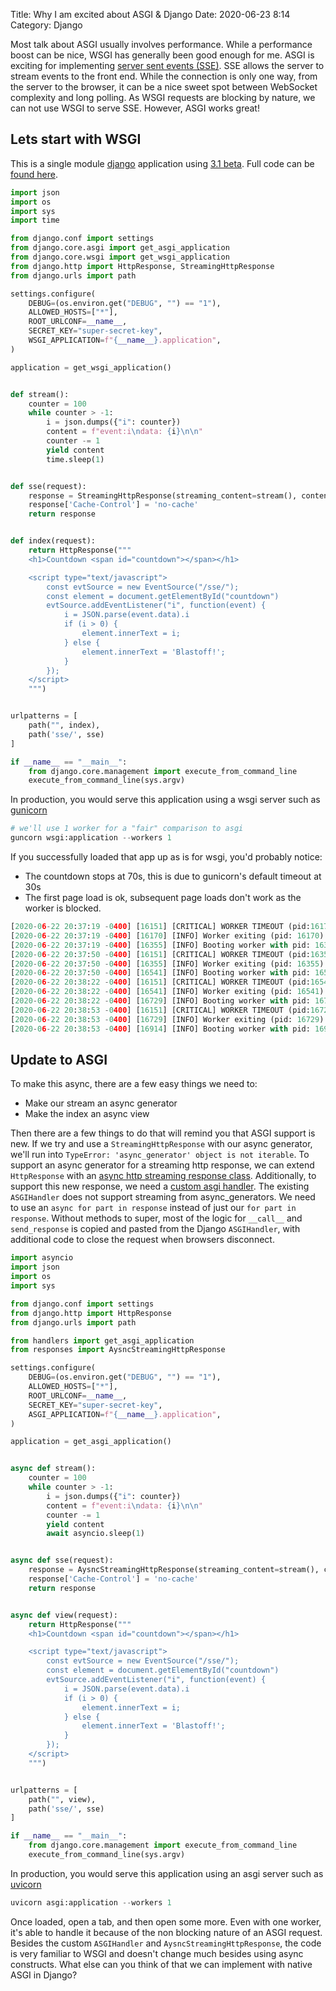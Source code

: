Title: Why I am excited about ASGI & Django
Date: 2020-06-23 8:14
Category: Django

Most talk about ASGI usually involves performance. While a performance boost can be nice, WSGI has generally been good enough for me.
ASGI is exciting for implementing [server sent events (SSE)](https://developer.mozilla.org/en-US/docs/Web/API/Server-sent_events/Using_server-sent_events).
SSE allows the server to stream events to the front end. While the connection is only one way, from the server to the browser,
it can be a nice sweet spot between WebSocket complexity and long polling. As WSGI requests are blocking by nature, 
we can not use WSGI to serve SSE. However, ASGI works great!

## Lets start with WSGI

This is a single module [django](https://www.djangoproject.com/) application using [3.1 beta](https://www.djangoproject.com/weblog/2020/jun/15/django-31-beta-1-released/). 
Full code can be [found here](https://github.com/massover/sse-example).

```python
import json
import os
import sys
import time

from django.conf import settings
from django.core.asgi import get_asgi_application
from django.core.wsgi import get_wsgi_application
from django.http import HttpResponse, StreamingHttpResponse
from django.urls import path

settings.configure(
    DEBUG=(os.environ.get("DEBUG", "") == "1"),
    ALLOWED_HOSTS=["*"],
    ROOT_URLCONF=__name__,
    SECRET_KEY="super-secret-key",
    WSGI_APPLICATION=f"{__name__}.application",
)

application = get_wsgi_application()


def stream():
    counter = 100
    while counter > -1:
        i = json.dumps({"i": counter})
        content = f"event:i\ndata: {i}\n\n"
        counter -= 1
        yield content
        time.sleep(1)


def sse(request):
    response = StreamingHttpResponse(streaming_content=stream(), content_type='text/event-stream')
    response['Cache-Control'] = 'no-cache'
    return response


def index(request):
    return HttpResponse("""
    <h1>Countdown <span id="countdown"></span></h1>

    <script type="text/javascript">
        const evtSource = new EventSource("/sse/");
        const element = document.getElementById("countdown")
        evtSource.addEventListener("i", function(event) {
            i = JSON.parse(event.data).i
            if (i > 0) {
                element.innerText = i;
            } else {
                element.innerText = 'Blastoff!';
            }    
        });
    </script>
    """)


urlpatterns = [
    path("", index),
    path('sse/', sse)
]

if __name__ == "__main__":
    from django.core.management import execute_from_command_line
    execute_from_command_line(sys.argv)
```

In production, you would serve this application using a wsgi server such as [gunicorn](https://gunicorn.org/)

```python
# we'll use 1 worker for a "fair" comparison to asgi
guncorn wsgi:application --workers 1
```

If you successfully loaded that app up as is for wsgi, you'd probably notice:

- The countdown stops at 70s, this is due to gunicorn's default timeout at 30s
- The first page load is ok, subsequent page loads don't work as the worker is blocked.

```python
[2020-06-22 20:37:19 -0400] [16151] [CRITICAL] WORKER TIMEOUT (pid:16170)
[2020-06-22 20:37:19 -0400] [16170] [INFO] Worker exiting (pid: 16170)
[2020-06-22 20:37:19 -0400] [16355] [INFO] Booting worker with pid: 16355
[2020-06-22 20:37:50 -0400] [16151] [CRITICAL] WORKER TIMEOUT (pid:16355)
[2020-06-22 20:37:50 -0400] [16355] [INFO] Worker exiting (pid: 16355)
[2020-06-22 20:37:50 -0400] [16541] [INFO] Booting worker with pid: 16541
[2020-06-22 20:38:22 -0400] [16151] [CRITICAL] WORKER TIMEOUT (pid:16541)
[2020-06-22 20:38:22 -0400] [16541] [INFO] Worker exiting (pid: 16541)
[2020-06-22 20:38:22 -0400] [16729] [INFO] Booting worker with pid: 16729
[2020-06-22 20:38:53 -0400] [16151] [CRITICAL] WORKER TIMEOUT (pid:16729)
[2020-06-22 20:38:53 -0400] [16729] [INFO] Worker exiting (pid: 16729)
[2020-06-22 20:38:53 -0400] [16914] [INFO] Booting worker with pid: 16914
```

## Update to ASGI

To make this async, there are a few easy things we need to:

- Make our stream an async generator
- Make the index an async view

Then there are a few things to do that will remind you that ASGI support is new. If we try and use a `StreamingHttpResponse`
with our async generator, we'll run into `TypeError: 'async_generator' object is not iterable`.  To support an async generator 
for a streaming http response, we can extend `HttpResponse` with an [async http streaming response class](https://github.com/massover/sse-example/blob/master/responses.py).
Additionally, to support this new response, we need a [custom asgi handler](https://github.com/massover/sse-example/blob/master/asgi.py). 
The existing `ASGIHandler` does not support streaming from async_generators. We need to use an `async for part in response` 
instead of just our `for part in response`. Without methods to super, most of the logic for `__call__` and `send_response` 
is copied and pasted from the Django `ASGIHandler`, with additional code to close the request when browsers disconnect.

```python
import asyncio
import json
import os
import sys

from django.conf import settings
from django.http import HttpResponse
from django.urls import path

from handlers import get_asgi_application
from responses import AysncStreamingHttpResponse

settings.configure(
    DEBUG=(os.environ.get("DEBUG", "") == "1"),
    ALLOWED_HOSTS=["*"],
    ROOT_URLCONF=__name__,
    SECRET_KEY="super-secret-key",
    ASGI_APPLICATION=f"{__name__}.application",
)

application = get_asgi_application()


async def stream():
    counter = 100
    while counter > -1:
        i = json.dumps({"i": counter})
        content = f"event:i\ndata: {i}\n\n"
        counter -= 1
        yield content
        await asyncio.sleep(1)


async def sse(request):
    response = AysncStreamingHttpResponse(streaming_content=stream(), content_type='text/event-stream')
    response['Cache-Control'] = 'no-cache'
    return response


async def view(request):
    return HttpResponse("""
    <h1>Countdown <span id="countdown"></span></h1>

    <script type="text/javascript">
        const evtSource = new EventSource("/sse/");
        const element = document.getElementById("countdown")
        evtSource.addEventListener("i", function(event) {
            i = JSON.parse(event.data).i
            if (i > 0) {
                element.innerText = i;
            } else {
                element.innerText = 'Blastoff!';
            }    
        });
    </script>
    """)


urlpatterns = [
    path("", view),
    path('sse/', sse)
]

if __name__ == "__main__":
    from django.core.management import execute_from_command_line
    execute_from_command_line(sys.argv)
```

In production, you would serve this application using an asgi server such as [uvicorn](https://www.uvicorn.org/)

```python
uvicorn asgi:application --workers 1
```

Once loaded, open a tab, and then open some more. Even with one worker, it's able to handle it because of the non blocking nature of
an ASGI request. Besides the custom `ASGIHandler` and `AysncStreamingHttpResponse`, the code is very familiar to WSGI
and doesn't change much besides using async constructs. What else can you think of that we can implement with native ASGI in Django?